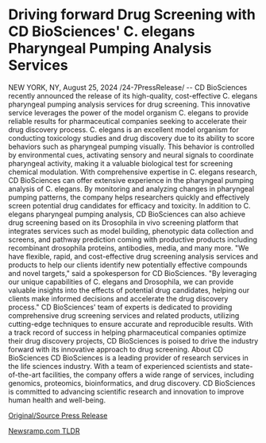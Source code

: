 # Driving forward Drug Screening with CD BioSciences' C. elegans Pharyngeal Pumping Analysis Services

NEW YORK, NY, August 25, 2024 /24-7PressRelease/ -- CD BioSciences recently announced the release of its high-quality, cost-effective C. elegans pharyngeal pumping analysis services for drug screening. This innovative service leverages the power of the model organism C. elegans to provide reliable results for pharmaceutical companies seeking to accelerate their drug discovery process.  C. elegans is an excellent model organism for conducting toxicology studies and drug discovery due to its ability to score behaviors such as pharyngeal pumping visually. This behavior is controlled by environmental cues, activating sensory and neural signals to coordinate pharyngeal activity, making it a valuable biological test for screening chemical modulation.  With comprehensive expertise in C. elegans research, CD BioSciences can offer extensive experience in the pharyngeal pumping analysis of C. elegans. By monitoring and analyzing changes in pharyngeal pumping patterns, the company helps researchers quickly and effectively screen potential drug candidates for efficacy and toxicity. In addition to C. elegans pharyngeal pumping analysis, CD BioSciences can also achieve drug screening based on its Drosophila in vivo screening platform that integrates services such as model building, phenotypic data collection and screens, and pathway prediction coming with productive products including recombinant drosophila proteins, antibodies, media, and many more.  "We have flexible, rapid, and cost-effective drug screening analysis services and products to help our clients identify new potentially effective compounds and novel targets," said a spokesperson for CD BioSciences. "By leveraging our unique capabilities of C. elegans and Drosophila, we can provide valuable insights into the effects of potential drug candidates, helping our clients make informed decisions and accelerate the drug discovery process."  CD BioSciences' team of experts is dedicated to providing comprehensive drug screening services and related products, utilizing cutting-edge techniques to ensure accurate and reproducible results. With a track record of success in helping pharmaceutical companies optimize their drug discovery projects, CD BioSciences is poised to drive the industry forward with its innovative approach to drug screening.  About CD BioSciences CD BioSciences is a leading provider of research services in the life sciences industry. With a team of experienced scientists and state-of-the-art facilities, the company offers a wide range of services, including genomics, proteomics, bioinformatics, and drug discovery. CD BioSciences is committed to advancing scientific research and innovation to improve human health and well-being. 

[Original/Source Press Release](https://www.24-7pressrelease.com/press-release/513750/driving-forward-drug-screening-with-cd-biosciences-c-elegans-pharyngeal-pumping-analysis-services) 

[Newsramp.com TLDR](https://newsramp.com/None) 